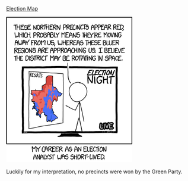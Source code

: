 [Election Map](https://xkcd.com/1852)

![Election Map](./random_comic.png)

Luckily for my interpretation, no precincts were won by the Green Party.

